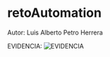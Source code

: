 # retoAutomation

Autor: Luis Alberto Petro Herrera

EVIDENCIA:
![EVIDENCIA](https://user-images.githubusercontent.com/48466600/162490867-50877e57-96a1-40fb-8656-051477cd3971.png)

